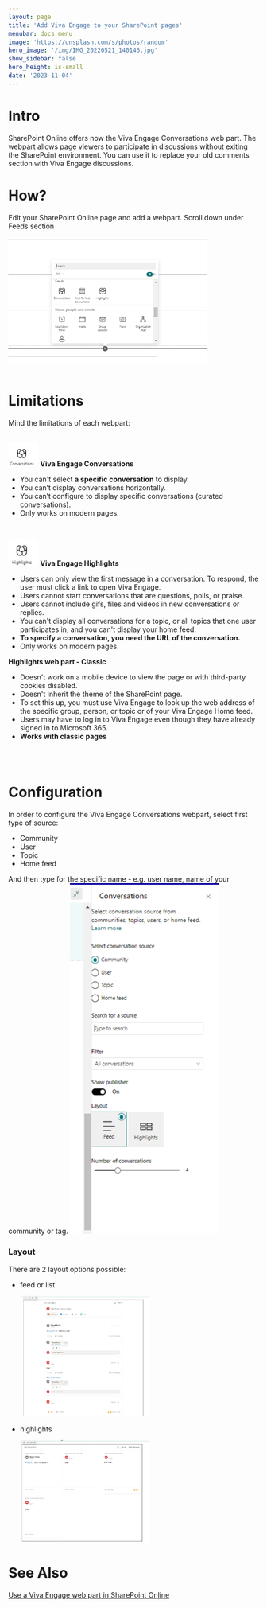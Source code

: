 ```yaml
---
layout: page
title: 'Add Viva Engage to your SharePoint pages'
menubar: docs_menu
image: 'https://unsplash.com/s/photos/random'
hero_image: '/img/IMG_20220521_140146.jpg'
show_sidebar: false
hero_height: is-small
date: '2023-11-04'
---
```

<title> Add Viva Engage to your SharePoint pages </title>
<h1>Intro</h1>

SharePoint Online offers now the Viva Engage Conversations web part. The webpart allows page viewers to participate in discussions without exiting the SharePoint environment. You can use it to replace your old comments section with Viva Engage discussions.


<h1>How?</h1>

Edit your SharePoint Online page and add a webpart. Scroll down under Feeds section

<img src="/articles/images/GitHub-VivaEngage1.PNG" width="400">
<br/><br/>
<h1>Limitations</h1>
Mind the limitations of each webpart:
<br/><br/>

<img src="/articles/images/GitHub-VivaEngage-conversations.PNG" width="60">    **Viva Engage Conversations**      
* You can't select **a specific conversation** to display.
* You can’t display conversations horizontally.
* You can’t configure to display specific conversations (curated conversations).
* Only works on modern pages.
<br/>

 <img src="/articles/images/GitHub-VivaEngage-highlights.PNG" width="60">     **Viva Engage Highlights**    

* Users can only view the first message in a conversation. To respond, the user must click a link to open Viva Engage.
* Users cannot start conversations that are questions, polls, or praise.
* Users cannot include gifs, files and videos in new conversations or replies.
* You can't display all conversations for a topic, or all topics that one user participates in, and you can't display your home feed.
* **To specify a conversation, you need the URL of the conversation.**
* Only works on modern pages.

**Highlights web part - Classic**
* Doesn't work on a mobile device to view the page or with third-party cookies disabled.
* Doesn't inherit the theme of the SharePoint page.
* To set this up, you must use Viva Engage to look up the web address of the specific group, person, or topic or of your Viva Engage Home feed.
* Users may have to log in to Viva Engage even though they have already signed in to Microsoft 365.
* **Works with classic pages**

  
<br/><br/>
<h1>Configuration</h1>

In order to configure the Viva Engage Conversations webpart, select first type of source:
* Community
* User
* Topic
* Home feed

And then type for the specific name - e.g. user name, name of your community or tag.
<img src="/articles/images/GitHub-VivaEngage.PNG" width="300">

<h3>Layout</h3>
There are 2 layout options possible:

* feed or list

  <img src="/articles/images/GitHub-VivaEngage-conversations1.PNG" width="260">
* highlights

  <img src="/articles/images/GitHub-VivaEngage-conversations2.PNG" width="260">


<h1>See Also</h1>
<a href="https://support.microsoft.com/en-us/office/use-a-viva-engage-web-part-in-sharepoint-online-a53cfa0c-3d09-42c8-a286-1038a81c59da">Use a Viva Engage web part in SharePoint Online</a>
